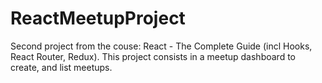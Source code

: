 # ReactMeetupProject

Second project from the couse: React - The Complete Guide (incl Hooks, React Router, Redux).
This project consists in a meetup dashboard to create, and list meetups.
